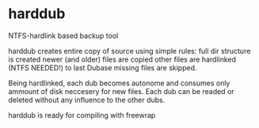 harddub
=======

NTFS-hardlink based backup tool

harddub creates entire copy of source using simple rules:
full dir structure is created
newer (and older) files are copied
other files are hardlinked (NTFS NEEDED!) to last Dubase
missing files are skipped.

Being hardlinked, each dub becomes autonome and consumes only ammount
of disk neccesery for new files.
Each dub can be readed or deleted without any influence to the other dubs.

harddub is ready for compiling with freewrap
